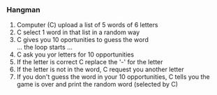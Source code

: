 ### Hangman
1. Computer (C) upload a list of 5 words of 6 letters
2. C select 1 word in that list in a random way
3. C gives you 10 oportunities to guess the word<br/>
... the loop starts ...<br/>
4. C ask you yor letters for 10 opportunities
5. If the letter is correct C replace the '-' for the letter<br/>
6. If the letter is not in the word, C request you another letter
7. If you don't guess the word in your 10 opportunities, C tells you the game is over and print the random word (selected by C)
